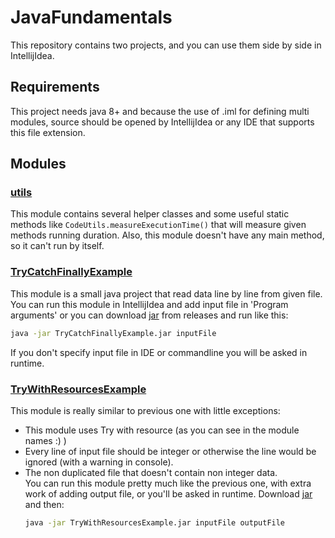 # JavaFundamentals

This repository contains two projects, and you can use them side by side in IntellijIdea.

## Requirements

This project needs java 8+ and because the use of .iml for defining multi modules, source should be opened by IntellijIdea or any IDE that supports this file extension.

## Modules
### **[utils](/utils)**
This module contains several helper classes and some useful static methods like ```CodeUtils.measureExecutionTime()``` that will measure given methods running duration.
Also, this module doesn't have any main method, so it can't run by itself.

### **[TryCatchFinallyExample](/TryCatchFinallyExample)**
This module is a small java project that read data line by line from given file.
You can run this module in IntellijIdea and add input file in 'Program arguments' or you can download [jar](https://github.com/iahrari/JavaFundamentalExample/releases/download/0-beta/TryCatchFinallyExample.jar) from releases and run like this:
```bash
java -jar TryCatchFinallyExample.jar inputFile
```
If you don't specify input file in IDE or commandline you will be asked in runtime.

### **[TryWithResourcesExample](/TryWithResourcesExample)**
This module is really similar to previous one with little exceptions:
- This module uses Try with resource (as you can see in the module names :) )
- Every line of input file should be integer or otherwise the line would be ignored (with a warning in console).
- The non duplicated file that doesn't contain non integer data.<br/>
You can run this module pretty much like the previous one, with extra work of adding output file, or you'll be asked in runtime. Download [jar](https://github.com/iahrari/JavaFundamentalExample/releases/download/0-beta/TryWithResourcesExample.jar) and then:
  ```bash
  java -jar TryWithResourcesExample.jar inputFile outputFile
  ```
